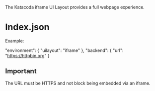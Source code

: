 The Katacoda iframe UI Layout provides a full webpage experience.

# Index.json

Example:

"environment": {
    "uilayout": "iframe"
},
"backend": {
    "url": "https://httpbin.org"
}
## Important

The URL must be HTTPS and not block being embedded via an iframe.